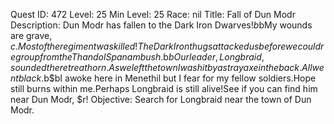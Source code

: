 Quest ID: 472
Level: 25
Min Level: 25
Race: nil
Title: Fall of Dun Modr
Description: Dun Modr has fallen to the Dark Iron Dwarves!$b$bMy wounds are grave, $c.Most of the regiment was killed!The Dark Iron thugs attacked us before we could regroup from the Thandol Span ambush.$b$bOur leader, Longbraid, sounded the retreat horn.As we left the town I was hit by a stray axe in the back.All went black.$b$bI awoke here in Menethil but I fear for my fellow soldiers.Hope still burns within me.Perhaps Longbraid is still alive!See if you can find him near Dun Modr, $r!
Objective: Search for Longbraid near the town of Dun Modr.
